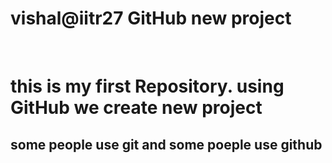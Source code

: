 # vishal@iitr27 GitHub new project
<Br>
<h1>this is my first Repository.
using GitHub we create new project </h1>
<h2>some people use git and some poeple use github
</h2>
<Br>
